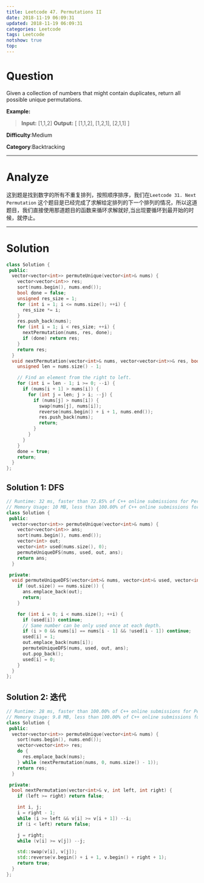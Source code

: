 ```yaml
---
title: Leetcode 47. Permutations II
date: 2018-11-19 06:09:31
updated: 2018-11-19 06:09:31
categories: Leetcode
tags: Leetcode
notshow: true
top:
---
```


# Question

Given a collection of numbers that might contain duplicates, return all possible unique permutations.

**Example:**

> **Input:** [1,1,2]
> **Output:**
> [
>  [1,1,2],
>  [1,2,1],
>  [2,1,1]
> ]

**Difficulty**:Medium

**Category**:Backtracking  

<!-- more -->

------------

# Analyze

这到题是找到数字的所有不重复排列，按照顺序排序，我们在`Leetcode 31. Next Permutation` 这个题目是已经完成了求解给定排列的下一个排列的情况，所以这道题目，我们直接使用那道题目的函数来循环求解就好,当出现要循环到最开始的时候，就停止。

------------

# Solution

```cpp
class Solution {
 public:
  vector<vector<int>> permuteUnique(vector<int>& nums) {
    vector<vector<int>> res;
    sort(nums.begin(), nums.end());
    bool done = false;
    unsigned res_size = 1;
    for (int i = 1; i <= nums.size(); ++i) {
      res_size *= i;
    }
    res.push_back(nums);
    for (int i = 1; i < res_size; ++i) {
      nextPermutation(nums, res, done);
      if (done) return res;
    }
    return res;
  }
  void nextPermutation(vector<int>& nums, vector<vector<int>>& res, bool& done) {
    unsigned len = nums.size() - 1;

    // Find an element from the right to left.
    for (int i = len - 1; i >= 0; --i) {
      if (nums[i + 1] > nums[i]) {
        for (int j = len; j > i; --j) {
          if (nums[j] > nums[i]) {
            swap(nums[j], nums[i]);
            reverse(nums.begin() + i + 1, nums.end());
            res.push_back(nums);
            return;
          }
        }
      }
    }
    done = true;
    return;
  }
};
```

## Solution 1: DFS

```cpp
// Runtime: 32 ms, faster than 72.85% of C++ online submissions for Permutations II.
// Memory Usage: 10 MB, less than 100.00% of C++ online submissions for Permutations II.
class Solution {
 public:
  vector<vector<int>> permuteUnique(vector<int>& nums) {
    vector<vector<int>> ans;
    sort(nums.begin(), nums.end());
    vector<int> out;
    vector<int> used(nums.size(), 0);
    permuteUniqueDFS(nums, used, out, ans);
    return ans;
  }

 private:
  void permuteUniqueDFS(vector<int>& nums, vector<int>& used, vector<int>& out, vector<vector<int>>& ans) {
    if (out.size() == nums.size()) {
      ans.emplace_back(out);
      return;
    }

    for (int i = 0; i < nums.size(); ++i) {
      if (used[i]) continue;
      // Same number can be only used once at each depth.
      if (i > 0 && nums[i] == nums[i - 1] && !used[i - 1]) continue;
      used[i] = 1;
      out.emplace_back(nums[i]);
      permuteUniqueDFS(nums, used, out, ans);
      out.pop_back();
      used[i] = 0;
    }
  }
};
```

## Solution 2: 迭代

```cpp
// Runtime: 28 ms, faster than 100.00% of C++ online submissions for Permutations II.
// Memory Usage: 9.8 MB, less than 100.00% of C++ online submissions for Permutations II.
class Solution {
 public:
  vector<vector<int>> permuteUnique(vector<int>& nums) {
    sort(nums.begin(), nums.end());
    vector<vector<int>> res;
    do {
      res.emplace_back(nums);
    } while (nextPermutation(nums, 0, nums.size() - 1));
    return res;
  }

 private:
  bool nextPermutation(vector<int>& v, int left, int right) {
    if (left >= right) return false;

    int i, j;
    i = right - 1;
    while (i >= left && v[i] >= v[i + 1]) --i;
    if (i < left) return false;

    j = right;
    while (v[i] >= v[j]) --j;

    std::swap(v[i], v[j]);
    std::reverse(v.begin() + i + 1, v.begin() + right + 1);
    return true;
  }
};
```